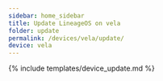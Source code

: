 ```yaml
---
sidebar: home_sidebar
title: Update LineageOS on vela
folder: update
permalink: /devices/vela/update/
device: vela
---
```

{% include templates/device_update.md %}

